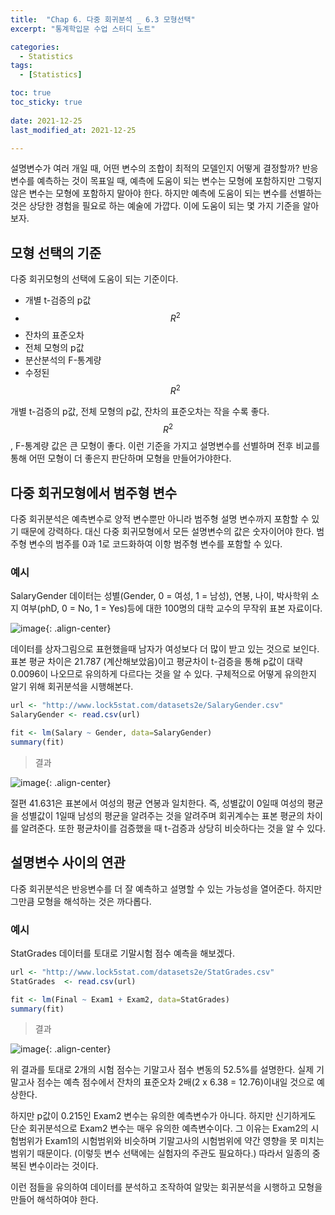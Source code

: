 ```yaml
---
title:  "Chap 6. 다중 회귀분석 _ 6.3 모형선택" 
excerpt: "통계학입문 수업 스터디 노트"

categories:
  - Statistics
tags:
  - [Statistics]

toc: true
toc_sticky: true
 
date: 2021-12-25
last_modified_at: 2021-12-25

---
```


설명변수가 여러 개일 때, 어떤 변수의 조합이 최적의 모델인지 어떻게 결정할까? 반응변수를 예측하는 것이 목표일 때, 예측에 도움이 되는 변수는 모형에 포함하지만 그렇지 않은 변수는 모형에 포함하지 말아야 한다. 하지만 예측에 도움이 되는 변수를 선별하는 것은 상당한 경험을 필요로 하는 예술에 가깝다. 이에 도움이 되는 몇 가지 기준을 알아보자. 

## 모형 선택의 기준 

다중 회귀모형의 선택에 도움이 되는 기준이다. 

- 개별 t-검증의 p값
- $$R^2$$ 
- 잔차의 표준오차 
- 전체 모형의 p값
- 분산분석의 F-통계량
- 수정된 $$R^2$$

개별 t-검증의 p값, 전체 모형의 p값, 잔차의 표준오차는 작을 수록 좋다. $$R^2$$, F-통계량 값은 큰 모형이 좋다. 이런 기준을 가지고 설명변수를 선별하며 전후 비교를 통해 어떤 모형이 더 좋은지 판단하며 모형을 만들어가야한다. 

## 다중 회귀모형에서 범주형 변수 

다중 회귀분석은 예측변수로 양적 변수뿐만 아니라 범주형 설명 변수까지 포함할 수 있기 때문에 강력하다. 대신 다중 회귀모형에서 모든 설명변수의 값은 숫자이어야 한다. 범주형 변수의 범주를 0과 1로 코드화하여 이항 범주형 변수를 포함할 수 있다. 

### 예시 

SalaryGender 데이터는 성별(Gender, 0 = 여성, 1 = 남성), 연봉, 나이, 박사학위 소지 여부(phD, 0 = No, 1 = Yes)등에 대한 100명의 대학 교수의 무작위 표본 자료이다. 

![image](https://user-images.githubusercontent.com/67791317/147381241-47be7b58-be8c-4792-a3d7-48a53212935f.png){: .align-center}

데이터를 상자그림으로 표현했을때 남자가 여성보다 더 많이 받고 있는 것으로 보인다. 표본 평균 차이은 21.787 (계산해보았음)이고 평균차이 t-검증을 통해 p값이 대략 0.0096이 나오므로 유의하게 다르다는 것을 알 수 있다. 구체적으로 어떻게 유의한지 알기 위해 회귀분석을 시행해본다. 

```r
url <- "http://www.lock5stat.com/datasets2e/SalaryGender.csv"
SalaryGender <- read.csv(url)

fit <- lm(Salary ~ Gender, data=SalaryGender)
summary(fit)
```
> 결과

![image](https://user-images.githubusercontent.com/67791317/147381320-fb373da4-626b-45da-a26d-7aeb00879d39.png){: .align-center}

절편 41.631은 표본에서 여성의 평균 연봉과 일치한다. 즉, 성별값이 0일때 여성의 평균을 성별값이 1일때 남성의 평균을 알려주는 것을 알려주며 회귀계수는 표본 평균의 차이를 알려준다. 또한 평균차이를 검증했을 때 t-검증과 상당히 비슷하다는 것을 알 수 있다. 

## 설명변수 사이의 연관 

다중 회귀분석은 반응변수를 더 잘 예측하고 설명할 수 있는 가능성을 열어준다. 하지만 그만큼 모형을 해석하는 것은 까다롭다. 

### 예시 

StatGrades 데이터를 토대로 기말시험 점수 예측을 해보겠다. 

```r
url <- "http://www.lock5stat.com/datasets2e/StatGrades.csv"
StatGrades  <- read.csv(url)

fit <- lm(Final ~ Exam1 + Exam2, data=StatGrades)
summary(fit)

```

> 결과

![image](https://user-images.githubusercontent.com/67791317/147381436-26b216d8-262f-408f-a13c-220a265c790b.png){: .align-center}

위 결과를 토대로 2개의 시험 점수는 기말고사 점수 변동의 52.5%를 설명한다. 실제 기말고사 점수는 예측 점수에서 잔차의 표준오차 2배(2 x 6.38 = 12.76)이내일 것으로 예상한다. 

하지만 p값이 0.215인 Exam2 변수는 유의한 예측변수가 아니다. 하지만 신기하게도 단순 회귀분석으로 Exam2 변수는 매우 유의한 예측변수이다. 그 이유는 Exam2의 시험범위가 Exam1의 시험범위와 비슷하며 기말고사의 시험범위에 약간 영향을 못 미치는 범위기 때문이다. (이렇듯 변수 선택에는 실험자의 주관도 필요하다.) 따라서 일종의 중복된 변수이라는 것이다. 

이런 점들을 유의하여 데이터를 분석하고 조작하여 알맞는 회귀분석을 시행하고 모형을 만들어 해석하여야 한다. 
